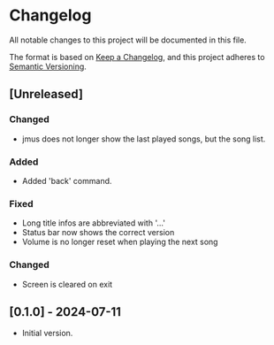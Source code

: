# Changelog

All notable changes to this project will be documented in this file.

The format is based on [Keep a Changelog](https://keepachangelog.com/en/1.1.0/),
and this project adheres to [Semantic Versioning](https://semver.org/spec/v2.0.0.html).

## [Unreleased]

### Changed

* jmus does not longer show the last played songs, but the song list.

### Added

* Added 'back' command.

### Fixed

* Long title infos are abbreviated with '...'
* Status bar now shows the correct version
* Volume is no longer reset when playing the next song

### Changed

* Screen is cleared on exit

## [0.1.0] - 2024-07-11

* Initial version.
